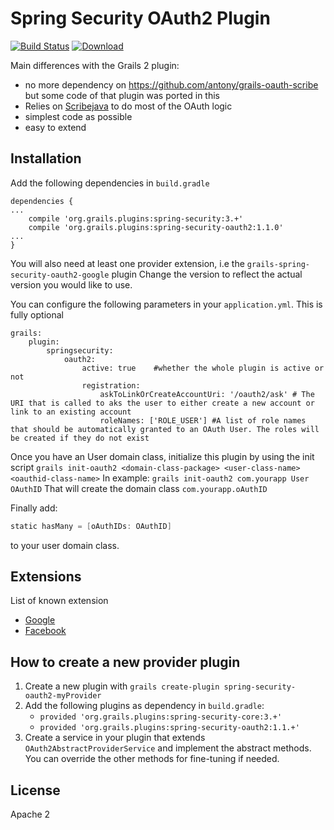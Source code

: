 Spring Security OAuth2 Plugin
=======
[![Build Status](https://travis-ci.org/MatrixCrawler/grails-spring-security-oauth2.svg?branch=master)](https://travis-ci.org/MatrixCrawler/grails-spring-security-oauth2) [ ![Download](https://api.bintray.com/packages/matrixcrawler/plugins/spring-security-oauth2/images/download.svg) ](https://bintray.com/matrixcrawler/plugins/spring-security-oauth2/_latestVersion)

Main differences with the Grails 2 plugin:

- no more dependency on https://github.com/antony/grails-oauth-scribe but some code of that plugin was ported in this
- Relies on [Scribejava](https://github.com/scribejava/scribejava) to do most of the OAuth logic
- simplest code as possible
- easy to extend

Installation
------------
Add the following dependencies in `build.gradle`
```
dependencies {
...
    compile 'org.grails.plugins:spring-security:3.+'
    compile 'org.grails.plugins:spring-security-oauth2:1.1.0'
...
}
```
You will also need at least one provider extension, i.e the `grails-spring-security-oauth2-google` plugin
Change the version to reflect the actual version you would like to use.

You can configure the following parameters in your `application.yml`. This is fully optional
```
grails:
    plugin:
        springsecurity:
            oauth2:
                active: true    #whether the whole plugin is active or not
                registration:
                    askToLinkOrCreateAccountUri: '/oauth2/ask' # The URI that is called to aks the user to either create a new account or link to an existing account
                    roleNames: ['ROLE_USER'] #A list of role names that should be automatically granted to an OAuth User. The roles will be created if they do not exist
```

Once you have an User domain class, initialize this plugin by using the init script `grails init-oauth2 <domain-class-package> <user-class-name> <oauthid-class-name>`
In example: `grails init-oauth2 com.yourapp User OAuthID`
That will create the domain class `com.yourapp.oAuthID`

Finally add:
```groovy
static hasMany = [oAuthIDs: OAuthID]
```
to your user domain class.

Extensions
----------

List of known extension
* [Google](https://github.com/MatrixCrawler/grails-spring-security-oauth2-google)
* [Facebook](https://github.com/MatrixCrawler/grails-spring-security-oauth2-facebook)


How to create a new provider plugin
-----------------------------------
1. Create a new plugin with `grails create-plugin spring-security-oauth2-myProvider`
2. Add the following plugins as dependency in `build.gradle`:
    * `provided 'org.grails.plugins:spring-security-core:3.+'`
    * `provided 'org.grails.plugins:spring-security-oauth2:1.1.+'`
3. Create a service in your plugin that extends `OAuth2AbstractProviderService` and implement the abstract methods. You can override the other methods for fine-tuning if needed.


License
-------

Apache 2
